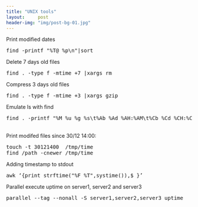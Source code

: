 ```yaml
---
title: "UNIX tools"
layout:     post
header-img: "img/post-bg-01.jpg"
---
```

<p>
Print modified dates <pre>find -printf "%T@ %p\n"|sort</pre>
Delete 7 days old files <pre>find . -type f -mtime +7 |xargs rm</pre>
Compress 3 days old files <pre>find . -type f -mtime +3 |xargs gzip</pre>
Emulate ls with find <pre>find . -printf "%M %u %g %s\t%Ab %Ad %AH:%AM\t%Cb %Cd %CH:%CM\t%P\n"</pre><br />
Print modifed files since 30/12 14:00: <pre>touch -t 30121400  /tmp/time
find /path -cnewer /tmp/time</pre>
Adding timestamp to stdout <pre>awk &lsquo;{print strftime("%F %T",systime()),$_}&rsquo;</pre>
Parallel execute uptime on server1, server2 and server3<pre>parallel --tag --nonall -S server1,server2,server3 uptime</pre>
